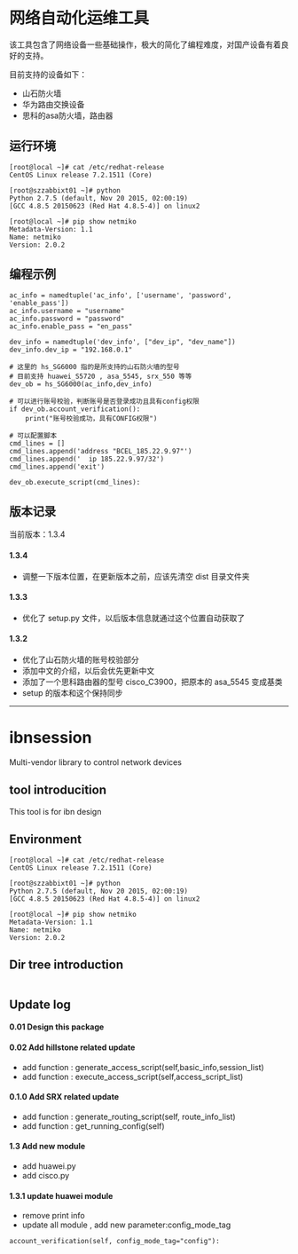 网络自动化运维工具
=======
该工具包含了网络设备一些基础操作，极大的简化了编程难度，对国产设备有着良好的支持。

目前支持的设备如下：

- 山石防火墙
- 华为路由交换设备
- 思科的asa防火墙，路由器

## 运行环境
```
[root@local ~]# cat /etc/redhat-release 
CentOS Linux release 7.2.1511 (Core) 

[root@szzabbixt01 ~]# python
Python 2.7.5 (default, Nov 20 2015, 02:00:19) 
[GCC 4.8.5 20150623 (Red Hat 4.8.5-4)] on linux2

[root@local ~]# pip show netmiko
Metadata-Version: 1.1
Name: netmiko
Version: 2.0.2
```


## 编程示例
```
ac_info = namedtuple('ac_info', ['username', 'password', 'enable_pass'])
ac_info.username = "username"
ac_info.password = "password"
ac_info.enable_pass = "en_pass"

dev_info = namedtuple('dev_info', ["dev_ip", "dev_name"])
dev_info.dev_ip = "192.168.0.1"

# 这里的 hs_SG6000 指的是所支持的山石防火墙的型号
# 目前支持 huawei_S5720 , asa_5545, srx_550 等等
dev_ob = hs_SG6000(ac_info,dev_info)

# 可以进行账号校验，判断账号是否登录成功且具有config权限
if dev_ob.account_verification():
    print("账号校验成功，具有CONFIG权限")

# 可以配置脚本
cmd_lines = []
cmd_lines.append('address "BCEL_185.22.9.97"')
cmd_lines.append('  ip 185.22.9.97/32')
cmd_lines.append('exit')

dev_ob.execute_script(cmd_lines):
```




## 版本记录

当前版本：1.3.4

#### 1.3.4
- 调整一下版本位置，在更新版本之前，应该先清空 dist 目录文件夹

#### 1.3.3
- 优化了 setup.py 文件，以后版本信息就通过这个位置自动获取了

#### 1.3.2
- 优化了山石防火墙的账号校验部分
- 添加中文的介绍，以后会优先更新中文
- 添加了一个思科路由器的型号 cisco_C3900，把原本的 asa_5545 变成基类
- setup 的版本和这个保持同步



----

ibnsession
=======

Multi-vendor library to control network devices


## tool introducition
This tool is for ibn design


## Environment
```
[root@local ~]# cat /etc/redhat-release 
CentOS Linux release 7.2.1511 (Core) 

[root@szzabbixt01 ~]# python
Python 2.7.5 (default, Nov 20 2015, 02:00:19) 
[GCC 4.8.5 20150623 (Red Hat 4.8.5-4)] on linux2

[root@local ~]# pip show netmiko
Metadata-Version: 1.1
Name: netmiko
Version: 2.0.2
```

## Dir tree introduction
```
```


## Update log
#### 0.01 Design this package

#### 0.02 Add hillstone related update
- add function : generate_access_script(self,basic_info,session_list)
- add function : execute_access_script(self,access_script_list)

#### 0.1.0 Add SRX related update
- add function : generate_routing_script(self, route_info_list)
- add function : get_running_config(self)

#### 1.3 Add new module
- add huawei.py
- add cisco.py

#### 1.3.1 update huawei module
- remove print info
- update all module , add new parameter:config_mode_tag
```
account_verification(self, config_mode_tag="config"):
```